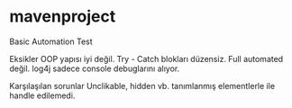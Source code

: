 # mavenproject
 Basic Automation Test

Eksikler
OOP yapısı iyi değil.
Try - Catch blokları düzensiz.
Full automated değil.
log4j sadece console debuglarını alıyor.

Karşılaşılan sorunlar
Unclikable, hidden vb. tanımlanmış elementlerle ile handle edilemedi.


